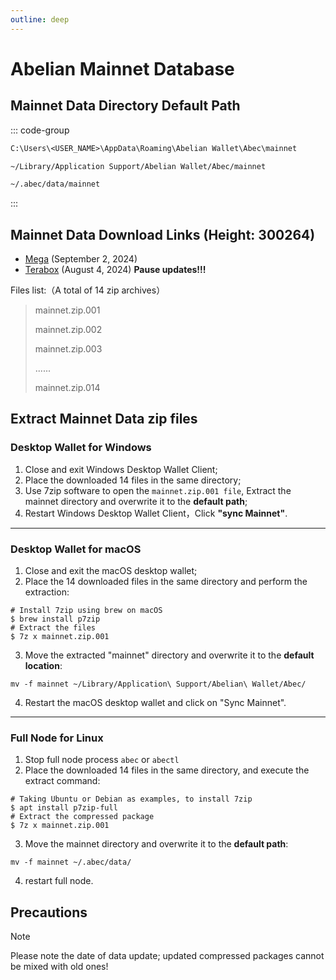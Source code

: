 ```yaml
---
outline: deep
---
```


# Abelian Mainnet Database

## Mainnet Data Directory Default Path

::: code-group

```txt [Windows]
C:\Users\<USER_NAME>\AppData\Roaming\Abelian Wallet\Abec\mainnet
```

```txt [MacOS]
~/Library/Application Support/Abelian Wallet/Abec/mainnet
```

```txt [Linux]
~/.abec/data/mainnet
```
:::

## Mainnet Data Download Links (Height: 300264)
* [Mega](https://mega.nz/folder/gydxkZgS#GNDGHyBlGOJzo_G27b9V9w) (September 2, 2024)
* [Terabox](https://terabox.com/s/1ZlaKraNi5VFLF1173MPyLA) (August 4, 2024) **Pause updates!!!**

Files list:（A total of 14 zip archives）
> mainnet.zip.001
>
> mainnet.zip.002
>
> mainnet.zip.003
>
> ......
> 
> mainnet.zip.014

## Extract Mainnet Data zip files

### Desktop Wallet for Windows
1. Close and exit Windows Desktop Wallet Client;
2. Place the downloaded 14 files in the same directory;
3. Use 7zip software to open the `mainnet.zip.001 file`, Extract the mainnet directory and overwrite it to the **default path**;
4. Restart Windows Desktop Wallet Client，Click **"sync Mainnet"**.

---

### Desktop Wallet for macOS
1. Close and exit the macOS desktop wallet;
2. Place the 14 downloaded files in the same directory and perform the extraction:
```
# Install 7zip using brew on macOS
$ brew install p7zip
# Extract the files
$ 7z x mainnet.zip.001
```
3. Move the extracted "mainnet" directory and overwrite it to the **default location**:
```
mv -f mainnet ~/Library/Application\ Support/Abelian\ Wallet/Abec/
```
4. Restart the macOS desktop wallet and click on "Sync Mainnet".

---

### Full Node for Linux
1. Stop full node process `abec` or `abectl`
2. Place the downloaded 14 files in the same directory, and execute the extract command:
```
# Taking Ubuntu or Debian as examples, to install 7zip
$ apt install p7zip-full
# Extract the compressed package
$ 7z x mainnet.zip.001
```
3. Move the mainnet directory and overwrite it to the **default path**:
```
mv -f mainnet ~/.abec/data/
```
4. restart full node.

## Precautions

> [!NOTE]
> Please note the date of data update; updated compressed packages cannot be mixed with old ones!